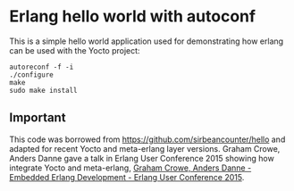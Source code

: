 # Erlang hello world with autoconf

This is a simple hello world application used for demonstrating how erlang can be used with the Yocto project:

```
autoreconf -f -i
./configure
make
sudo make install
```

## Important

This code was borrowed from https://github.com/sirbeancounter/hello and adapted for recent Yocto and meta-erlang layer versions. Graham Crowe, Anders Danne
gave a talk in  Erlang User Conference 2015 showing how integrate Yocto and meta-erlang, [Graham Crowe, Anders Danne - Embedded Erlang Development - Erlang User Conference 2015](https://www.youtube.com/watch?v=REZ93dZZ5uA).